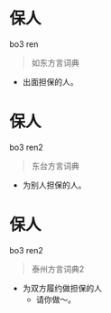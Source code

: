 # 保人
bo3 ren
> 如东方言词典
- 出面担保的人。

# 保人
bo3 ren2
> 东台方言词典
- 为别人担保的人。

# 保人
bo3 ren2
> 泰州方言词典2
- 为双方履约做担保的人
  - 请你做～。
